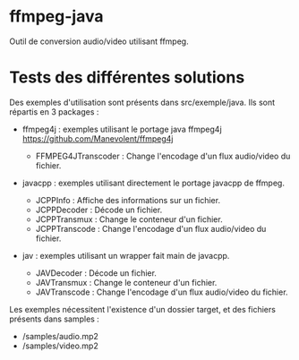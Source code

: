 # ffmpeg-java

Outil de conversion audio/video utilisant ffmpeg.

# Tests des différentes solutions

Des exemples d'utilisation sont présents dans src/exemple/java.
Ils sont répartis en 3 packages :

- ffmpeg4j : exemples utilisant le portage java ffmpeg4j https://github.com/Manevolent/ffmpeg4j
	- FFMPEG4JTranscoder :  Change l'encodage d'un flux audio/video du fichier.
	
- javacpp : exemples utilisant directement le portage javacpp de ffmpeg.
	- JCPPInfo : Affiche des informations sur un fichier.
	- JCPPDecoder : Décode un fichier.
	- JCPPTransmux : Change le conteneur d'un fichier.
	- JCPPTranscode : Change l'encodage d'un flux audio/video du fichier.
	
- jav : exemples utilisant un  wrapper fait main de javacpp.
	- JAVDecoder : Décode un fichier.
	- JAVTransmux : Change le conteneur d'un fichier.
	- JAVTranscode :  Change l'encodage d'un flux audio/video du fichier.

Les exemples nécessitent l'existence d'un dossier target, et des fichiers présents dans samples :
- /samples/audio.mp2
- /samples/video.mp2